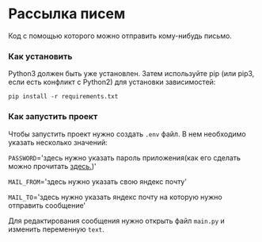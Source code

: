 # Рассылка писем

Код с помощью которого можно отправить кому-нибудь письмо.

### Как установить


Python3 должен быть уже установлен. Затем используйте pip (или pip3, если есть конфликт с Python2) для установки зависимостей:

```
pip install -r requirements.txt
```

### Как запустить проект

Чтобы запустить проект нужно создать `.env` файл. В нем необходимо указать несколько значений:

`PASSWORD`='здесь нужно указать пароль приложения(как его сделать можно прочитать [здесь.](https://yandex.ru/support/id/ru/authorization/app-passwords))'

`MAIL_FROM`='здесь нужно указать свою яндекс почту'

`MAIL_TO`='здесь нужно указать яндекс почту на которую нужно отправить сообщение'

Для редактирования сообщения нужно открыть файл `main.py` и изменить переменную `text`.

